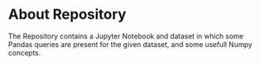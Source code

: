 # About Repository

The Repository contains a Jupyter Notebook and dataset in which some Pandas queries are present for the given dataset, and some usefull Numpy concepts.
